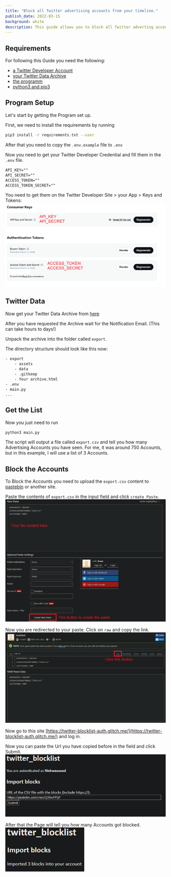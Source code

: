 ```yaml
---
title: "Block all Twitter advertising accounts from your timeline."
publish_date: 2022-03-15
background: white
description: This guide allows you to block all Twitter adverting accounts that have been in your timeline.
---
```

## Requirements
For following this Guide you need the following:

- [a Twitter Developer Account](https://developer.twitter.com/)
- [your Twitter Data Archive](https://twitter.com/settings/download_your_data)
- [the programm](https://github.com/Nickwasused/twitter-data-export-to-blocklist)
- [python3 and pip3](https://www.python.org/)

## Program Setup
Let's start by getting the Program set up.

First, we need to install the requirements by running 
```bash
pip3 install -r requirements.txt --user
```

After that you need to copy the ```.env.example``` file to ```.env```

Now you need to get your Twitter Developer Credential and fill them in the ```.env``` file.

```plaintext
API_KEY=""
API_SECRET=""
ACCESS_TOKEN=""
ACCESS_TOKEN_SECRET=""
```

You need to get them on the Twitter Developer Site > your App > Keys and Tokens:
![Twitter Dev](./images/2022-03-15-twitter-block-advertisers/twitter-dev.webp)

## Twitter Data
Now get your Twitter Data Archive from [here](https://twitter.com/settings/download_your_data)

After you have requested the Archive wait for the Notification Email. (This can take hours to days!)

Unpack the archive into the folder called ```export```.

The directory structure should look like this now:
```plaintext
- export
    - assets
    - data
    - .gitkeep
    - Your archive.html
- .env
- main.py
...
```

## Get the List

Now you just need to run 
```bash
python3 main.py
```

The script will output a file called ```export.csv``` and tell you how many Advertising Accounts you have seen. For me, it was around 750 Accounts, but in this example, I will use a list of 3 Accounts.

## Block the Accounts

To Block the Accounts you need to upload the ```export.csv``` content to [pastebin](https://pastebin.com) or another site.

Paste the contents of ```export.csv``` in the input field and click ```create Paste```. 
![pastebin-paste](./images/2022-03-15-twitter-block-advertisers/pastebin-paste.webp)

Now you are redirected to your paste. Click on ```raw``` and copy the link. 
![pastebin-raw](./images/2022-03-15-twitter-block-advertisers/pastebin-raw.webp)

Now go to this site [https://twitter-blocklist-auth.glitch.me/](https://twitter-blocklist-auth.glitch.me/) and log in.

Now you can paste the Url you have copied before in the field and click Submit.
![glitch-setup](./images/2022-03-15-twitter-block-advertisers/glitch-setup.webp)

After that the Page will tell you how many Accounts got blocked.
![glitch-final](./images/2022-03-15-twitter-block-advertisers/glitch-final.webp)

